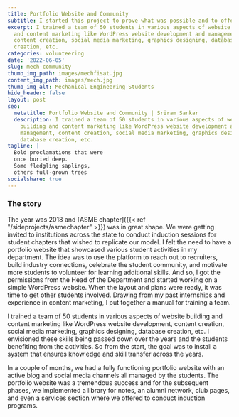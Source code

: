 ```yaml
---
title: Portfolio Website and Community
subtitle: I started this project to prove what was possible and to offer students the opportunity to learn additional skills and benefit from the department profile. I am happy to report that all of that was accomplished and I enjoyed the challenge.
excerpt: I trained a team of 50 students in various aspects of website building
  and content marketing like WordPress website development and management,
  content creation, social media marketing, graphics designing, database
  creation, etc.
categories: volunteering
date: '2022-06-05'
slug: mech-community
thumb_img_path: images/mechfisat.jpg
content_img_path: images/mech.jpg
thumb_img_alt: Mechanical Engineering Students
hide_header: false
layout: post
seo:
  metatitle: Portfolio Website and Community | Sriram Sankar
  description: I trained a team of 50 students in various aspects of website
    building and content marketing like WordPress website development and
    management, content creation, social media marketing, graphics designing,
    database creation, etc.
tagline: |
  Bold proclamations that were 
  once buried deep.   
  Some fledgling saplings, 
  others full-grown trees
socialshare: true
---
```

### The story

The year was 2018 and [ASME chapter]({{< ref "/sideprojects/asmechapter" >}}) was in great shape. We were getting invited to institutions across the state to conduct induction sessions for student chapters that wished to replicate our model. I felt the need to have a portfolio website that showcased various student activities in my department. The idea was to use the platform to reach out to recruiters, build industry connections, celebrate the student community, and motivate more students to volunteer for learning additional skills. And so, I got the permissions from the Head of the Department and started working on a simple WordPress website. When the layout and plans were ready, it was time to get other students involved. Drawing from my past internships and experience in content marketing, I put together a manual for training a team. 

I trained a team of 50 students in various aspects of website building and content marketing like WordPress website development, content creation, social media marketing, graphics designing, database creation, etc. I envisioned these skills being passed down over the years and the students benefiting from the activities. So from the start, the goal was to install a system that ensures knowledge and skill transfer across the years. 

In a couple of months, we had a fully functioning portfolio website with an active blog and social media channels all managed by the students. The portfolio website was a tremendous success and for the subsequent phases, we implemented a library for notes, an alumni network, club pages, and even a services section where we offered to conduct induction programs. 